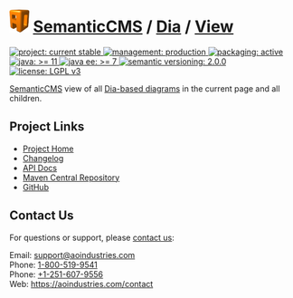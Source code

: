 # [<img src="ao-logo.png" alt="AO Logo" width="35" height="40">](https://github.com/aoindustries) [SemanticCMS](https://github.com/aoindustries/semanticcms) / [Dia](https://github.com/aoindustries/semanticcms-dia) / [View](https://github.com/aoindustries/semanticcms-dia-view)
<p>
	<a href="https://aoindustries.com/life-cycle#project-current-stable">
		<img src="https://semanticcms.com/ao-badges/project-current-stable.svg" alt="project: current stable" />
	</a>
	<a href="https://aoindustries.com/life-cycle#management-production">
		<img src="https://semanticcms.com/ao-badges/management-production.svg" alt="management: production" />
	</a>
	<a href="https://aoindustries.com/life-cycle#packaging-active">
		<img src="https://semanticcms.com/ao-badges/packaging-active.svg" alt="packaging: active" />
	</a>
	<br />
	<a href="https://docs.oracle.com/en/java/javase/11/docs/api/">
		<img src="https://semanticcms.com/ao-badges/java-11.svg" alt="java: &gt;= 11" />
	</a>
	<a href="https://docs.oracle.com/javaee/7/api/">
		<img src="https://semanticcms.com/ao-badges/javaee-7.svg" alt="java ee: &gt;= 7" />
	</a>
	<a href="http://semver.org/spec/v2.0.0.html">
		<img src="https://semanticcms.com/ao-badges/semver-2.0.0.svg" alt="semantic versioning: 2.0.0" />
	</a>
	<a href="https://www.gnu.org/licenses/lgpl-3.0">
		<img src="https://semanticcms.com/ao-badges/license-lgpl-3.0.svg" alt="license: LGPL v3" />
	</a>
</p>

[SemanticCMS](https://github.com/aoindustries/semanticcms) view of all [Dia-based diagrams](https://wiki.gnome.org/Apps/Dia/) in the current page and all children.

## Project Links
* [Project Home](https://semanticcms.com/dia/view/)
* [Changelog](https://semanticcms.com/dia/view/changelog)
* [API Docs](https://semanticcms.com/dia/view/apidocs/)
* [Maven Central Repository](https://search.maven.org/artifact/com.semanticcms/semanticcms-dia-view)
* [GitHub](https://github.com/aoindustries/semanticcms-dia-view)

## Contact Us
For questions or support, please [contact us](https://aoindustries.com/contact):

Email: [support@aoindustries.com](mailto:support@aoindustries.com)  
Phone: [1-800-519-9541](tel:1-800-519-9541)  
Phone: [+1-251-607-9556](tel:+1-251-607-9556)  
Web: https://aoindustries.com/contact
